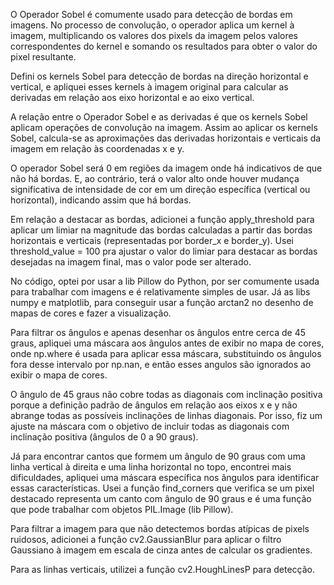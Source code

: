 
O Operador Sobel é comumente usado para detecção de bordas em imagens. 
No processo de convolução, o operador aplica um kernel à imagem, multiplicando os valores dos pixels da imagem pelos valores correspondentes do kernel e somando os resultados para obter o valor do pixel resultante. 

Defini os kernels Sobel para detecção de bordas na direção horizontal e vertical, e apliquei esses kernels à imagem original para calcular as derivadas em relação aos eixo horizontal e ao eixo vertical.

A relação entre o Operador Sobel e as derivadas é que os kernels Sobel aplicam operações de convolução na imagem. Assim ao aplicar os kernels Sobel, calcula-se as aproximações das derivadas horizontais e verticais da imagem em relação às coordenadas x e y.

O operador Sobel será 0 em regiões da imagem onde há indicativos de que não há bordas. E, ao contrário, terá o valor alto onde houver mudança significativa de intensidade de cor em um direção específica (vertical ou horizontal), indicando assim que há bordas.

Em relação a destacar as bordas, adicionei a função apply_threshold para aplicar um limiar na magnitude das bordas calculadas a partir das bordas horizontais e verticais (representadas por border_x e border_y). Usei threshold_value = 100 pra ajustar o valor do limiar para destacar as bordas desejadas na imagem final, mas o valor pode ser alterado.

No código, optei por usar a lib Pillow do Python, por ser comumente usada para trabalhar com imagens e é relativamente simples de usar. Já as libs numpy e matplotlib, para conseguir usar a função arctan2 no desenho de mapas de cores e fazer a visualização. 

Para filtrar os ângulos e apenas desenhar os ângulos entre cerca de 45 graus, apliquei uma máscara aos ângulos antes de exibir no mapa de cores, onde np.where é usada para aplicar essa máscara, substituindo os ângulos fora desse intervalo por np.nan, e então esses angulos são ignorados ao exibir o mapa de cores.

O ângulo de 45 graus não cobre todas as diagonais com inclinação positiva porque a definição padrão de ângulos em relação aos eixos x e y não abrange todas as possíveis inclinações de linhas diagonais. Por isso, fiz um ajuste na máscara com o objetivo de incluir todas as diagonais com inclinação positiva (ângulos de 0 a 90 graus).

Já para encontrar cantos que formem um ângulo de 90 graus com uma linha vertical à direita e uma linha horizontal no topo, encontrei mais dificuldades, apliquei uma máscara específica nos ângulos para identificar essas características.  Usei a função find_corners que verifica se um pixel destacado representa um canto com ângulo de 90 graus e é uma função que pode trabalhar com objetos PIL.Image (lib Pillow). 

Para filtrar a imagem para que não detectemos bordas atípicas de pixels ruidosos, adicionei a função cv2.GaussianBlur para aplicar o filtro Gaussiano à imagem em escala de cinza antes de calcular os gradientes.

Para as linhas verticais, utilizei a função cv2.HoughLinesP para detecção.
